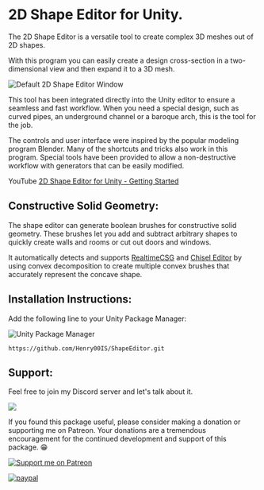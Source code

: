 # 2D Shape Editor for Unity.

The 2D Shape Editor is a versatile tool to create complex 3D meshes out of 2D shapes.

With this program you can easily create a design cross-section in a two-dimensional view and then expand it to a 3D mesh.

![Default 2D Shape Editor Window](https://github.com/Henry00IS/ShapeEditor/wiki/images/home/multiple-windows.png)

This tool has been integrated directly into the Unity editor to ensure a seamless and fast workflow. When you need a special design, such as curved pipes, an underground channel or a baroque arch, this is the tool for the job.

The controls and user interface were inspired by the popular modeling program Blender. Many of the shortcuts and tricks also work in this program. Special tools have been provided to allow a non-destructive workflow with generators that can be easily modified.

YouTube [2D Shape Editor for Unity - Getting Started](https://www.youtube.com/watch?v=yq0keiF3o8o)

## Constructive Solid Geometry:

The shape editor can generate boolean brushes for constructive solid geometry. These brushes let you add and subtract arbitrary shapes to quickly create walls and rooms or cut out doors and windows.

It automatically detects and supports [RealtimeCSG](https://github.com/LogicalError/realtime-CSG-for-unity) and [Chisel Editor](https://github.com/RadicalCSG/Chisel.Prototype) by using convex decomposition to create multiple convex brushes that accurately represent the concave shape.

## Installation Instructions:

Add the following line to your Unity Package Manager:

![Unity Package Manager](https://user-images.githubusercontent.com/7905726/84954483-c82ba100-b0f5-11ea-9cd0-1cdc24ef2660.png)

`https://github.com/Henry00IS/ShapeEditor.git`

## Support:

Feel free to join my Discord server and let's talk about it.

[![](https://dcbadge.vercel.app/api/server/sKEvrBwHtq)](https://discord.gg/sKEvrBwHtq)

If you found this package useful, please consider making a donation or supporting me on Patreon. Your donations are a tremendous encouragement for the continued development and support of this package. 😁

[![Support me on Patreon](https://img.shields.io/endpoint.svg?url=https%3A%2F%2Fshieldsio-patreon.vercel.app%2Fapi%3Fusername%3Dhenrydejongh%26type%3Dpatrons&style=for-the-badge)](https://patreon.com/henrydejongh)

[![paypal](https://www.paypalobjects.com/en_US/i/btn/btn_donateCC_LG.gif)](https://paypal.me/henrydejongh)
